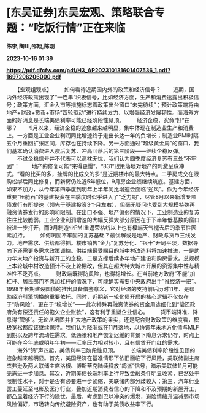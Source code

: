 # [东吴证券]东吴宏观、策略联合专题：“吃饭行情”正在来临
**陈李,陶川,邵翔,陈刚**

**2023-10-16 01:39**

**https://pdf.dfcfw.com/pdf/H3_AP202310131601407536_1.pdf?1697206206000.pdf**

　　【宏观组观点】 　　如何看待近期国内外的政策和经济信号？ 　　近期，国内外经济政策出现了“一连串”积极信号，比如经济方面，生产和消费透露出积极信号；政策方面，汇金入市等措施标志着政策出台窗口“未完待续”；预计政策端将由地产+财政+货币+市场“四轮驱动”进行持续发力、以增强经济发展韧性。而海外方面的好消息是长端美债利率可能已经阶段性见顶。 　　经济企稳，究竟“好”在哪？ 　　9月以来，经济企稳的迹象越来越明显，集中体现在制造业生产和消费上。一方面是工业企业利润同比增速终于走出长达一年的负增长；制造业PMI时隔五个月重回扩张区间，库存也在持续下降。另一方面通过“超级黄金周”的窗口，我们基本确认消费进入疫后复苏、冲高回落后的第三阶段——继续企稳反弹。 　　不过企稳信号并不代表可以高枕无忧，我们认为四季度经济复苏有三处“不牢固”： 　　地产的修复可能“来得更慢”。“831”政策落地对地产的刺激呈脉冲式。“看的比买的多，挂牌的比成交的多”是近期楼市的最大特点。二手房成交在限购松绑后同比修复，而新房仍处近5年低位，9月房企业绩继续筑底。基建方面，如果不加力，从今年第四季度到明年上半年同比增速会面临“逆风”。作为今年经济重要“压舱石”的基建投资在三季度时似乎进入了“乏力期”，尽管8月以来新增专项债发行有所提速（领先于基建投资3个月左右），但毫无疑问也受到大规模特殊再融资债券发行的影响和限制。在出口不强、地产偏弱的情况下，工业制造业的复苏往往比较脆弱。工业企业利润增速的大幅反弹大部分原因在于下半年低基数的窗口被进一步打开，而9月制造业PMI重返荣枯线以上也有极端天气褪去后的季节性因素加持。 　　如何巩固不牢固的复苏基础？最优解或是地产、财政与货币三线发力。地产需求、供给都得抓。楼市销售“金九”复苏分化、“银十”开局平淡，数据导向下还需更多需求政策调控。供给端最受瞩目的城中村改造料将加速推进，一是助力年末地产投资与新开工的企稳，二是支撑后续多年地产建设和购房需求。总规模上本轮城中村改造预计不及上轮棚改，但其在超大特大城市开展的资源集中性与精准性不乏亮点。 　　财政端既得防风险，也得稳增长。在当前地方政府“不能”加杠杆、居民部门不愿加杠杆的情况下，可能确实需要中央政府出手“推经济一把”。1998年长期建设国债的推出具备借鉴意义，它对经济的支持前后历时11年、是帮助经济引擎切换的重要依托。同时，近期新一轮化债开启的核心逻辑不仅仅在于“防风险”，更在于“稳增长”——此次特殊再融资债券的资金用途细化到“偿还政府负有偿还责任的拖欠企业账款”，这有利于重塑企业信心。 　　货币端降准、降息得“管够”。无论从巩固并扩大地产政策的果实，还是配合财政政策的维度看，积极宽松都应该继续保持。我们认为降准或在11月落地，以协调年末地方化债与MLF到期以及跨年流动性需求。低通胀和地产恢复迟缓的背景下降息诉求仍存，时点上可能在今年底或明年年初——汇率压力相对较小，且有信贷开门红的需求。 　　海外“鸽”声四起，美债利率已阶段性见顶。 　　长端美债利率阶段性见顶的迹象越来越明显。首先，美国经济在基准情形下依旧面临下行风险，美联储副主席杰弗逊及两大联储主席洛根、博斯蒂克陆续释放“鸽派”信号，暗示美联储11月可能无需进一步加息。其次，近期美债长端利率上行导致金融条件明显收紧，已然处于限制性水平，对于是否有必要进一步紧缩，美联储内部分歧较大；第三，汽车行业罢工蔓延至电影及医疗行业，叠加近期消费者信心的下降和不及预期的新屋开工，都凸显着经济下行的隐忧。最后，考虑到巴以冲突的爆发，避险情绪升温减弱市场风险偏好，市场转向传统避险资产，也有助于美债收益率下行。